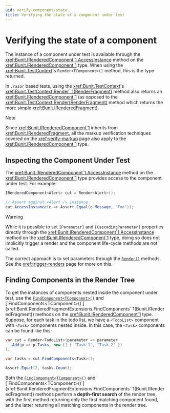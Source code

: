```yaml
---
uid: verify-component-state
title: Verifying the state of a component under test
---
```


# Verifying the state of a component

The instance of a component under test is available through the <xref:Bunit.IRenderedComponent`1.AccessInstance> method on the <xref:Bunit.IRenderedComponent`1> type. When using the <xref:Bunit.TestContext>'s `Render<TComponent>()` method, this is the type returned.

In `.razor` based tests, using the <xref:Bunit.TestContext>'s <xref:Bunit.TestContext.Render``1(RenderFragment)> method also returns an <xref:Bunit.IRenderedComponent`1> (as opposed to the <xref:Bunit.TestContext.Render(RenderFragment)> method which returns the more simple <xref:Bunit.IRenderedFragment>).

> [!NOTE]
> Since <xref:Bunit.IRenderedComponent`1> inherits from <xref:Bunit.IRenderedFragment>, all the markup verification techniques covered on the <xref:verify-markup> page also apply to the <xref:Bunit.IRenderedComponent`1> type.

## Inspecting the Component Under Test

The <xref:Bunit.IRenderedComponent`1.AccessInstance> method on the <xref:Bunit.IRenderedComponent`1> type provides access to the component under test. For example:

```csharp
IRenderedComponent<Alert> cut = Render<Alert>();

// Assert against <Alert /> instance
cut.AccessInstance(c => Assert.Equal(c.Message, "Foo"));
```

> [!WARNING]
> While it is possible to set `[Parameter]` and `[CascadingParameter]` properties directly through the <xref:Bunit.IRenderedComponent`1.AccessInstance> method on the <xref:Bunit.IRenderedComponent`1> type, doing so does not implicitly trigger a render and the component life-cycle methods are not called. 
> 
> The correct approach is to set parameters through the [`Render()`](xref:Bunit.RenderedComponentRenderExtensions.Render``1(Bunit.IRenderedComponent{``0},System.Nullable{Action{Bunit.ComponentParameterCollectionBuilder{``0}}})) methods. See the <xref:trigger-renders> page for more on this.

## Finding Components in the Render Tree

To get the instances of components nested inside the component under test, use the 
[`FindComponent<TComponent>()`](xref:Bunit.RenderedFragmentExtensions.FindComponent``1(Bunit.IRenderedFragment)) and [`FindComponents<TComponent>()`](xref:Bunit.RenderedFragmentExtensions.FindComponents``1(Bunit.IRenderedFragment)) methods on the <xref:Bunit.IRenderedComponent`1> type. Suppose, for each task in the todo list, we have a `<TodoList>` component with `<Task>` components nested inside. In this case, the `<Task>` components can be found like this:

```csharp
var cut = Render<TodoList>(parameter => parameter
  .Add(p => p.Tasks, new [] { "Task 1", "Task 2" })
);

var tasks = cut.FindComponents<Task>();

Assert.Equal(2, tasks.Count);
```

Both the [`FindComponent<TComponent>()`](xref:Bunit.RenderedFragmentExtensions.FindComponent``1(Bunit.IRenderedFragment)) and [`FindComponents<TComponent>()`](xref:Bunit.RenderedFragmentExtensions.FindComponents``1(Bunit.IRenderedFragment)) methods perform a **depth-first search** of the render tree, with the first method returning only the first matching component found, and the latter returning all matching components in the render tree.
